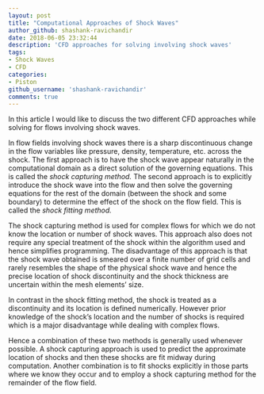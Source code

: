 ```yaml
---
layout: post
title: "Computational Approaches of Shock Waves"
author_github: shashank-ravichandir
date: 2018-06-05 23:32:44
description: 'CFD approaches for solving involving shock waves'
tags:
- Shock Waves
- CFD 
categories:
- Piston
github_username: 'shashank-ravichandir'
comments: true
---
```


In this article I would like to discuss the two different CFD approaches while solving for flows involving shock waves.

In flow fields involving shock waves there is a sharp discontinuous change in the flow variables like pressure, density, temperature, etc. across the shock. The first approach is to have the shock wave appear naturally in the computational domain as a direct solution of the governing equations. This is called the *shock capturing method.* The second approach is to explicitly introduce the shock wave into the flow and then solve the governing equations for the rest of the domain (between the shock and some boundary) to determine the effect of the shock on the flow field. This is called the *shock fitting method.*

The shock capturing method is used for complex flows for which we do not know the location or number of shock waves. This approach also does not require any special treatment of the shock within the algorithm used and hence simplifies programming. The disadvantage of this approach is that the shock wave obtained is smeared over a finite number of grid cells and rarely resembles the shape of the physical shock wave and hence the precise location of shock discontinuity and the shock thickness are uncertain within the mesh elements’ size.

In contrast in the shock fitting method, the shock is treated as a discontinuity and its location is defined numerically. However prior knowledge of the shock’s location and the number of shocks is required which is a major disadvantage while dealing with complex flows.

Hence a combination of these two methods is generally used whenever possible. A shock capturing approach is used to predict the approximate location of shocks and then these shocks are fit midway during computation. Another combination is to fit shocks explicitly in those parts where we know they occur and to employ a shock capturing method for the remainder of the flow field.

